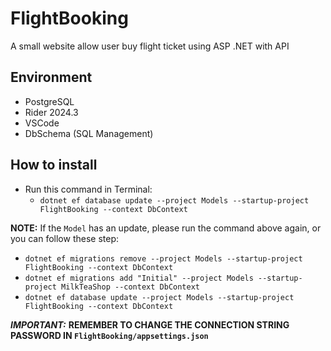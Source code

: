 # FlightBooking

A small website allow user buy flight ticket using ASP .NET with API

## Environment

- PostgreSQL
- Rider 2024.3
- VSCode
- DbSchema (SQL Management)

## How to install

- Run this command in Terminal:
    - `dotnet ef database update --project Models --startup-project FlightBooking --context DbContext`

**NOTE:** If the `Model` has an update, please run the command above again, or you can follow these step:
- `dotnet ef migrations remove --project Models --startup-project FlightBooking --context DbContext`
- `dotnet ef migrations add "Initial" --project Models --startup-project MilkTeaShop --context DbContext`
- `dotnet ef database update --project Models --startup-project FlightBooking --context DbContext`

***IMPORTANT:*** **REMEMBER TO CHANGE THE CONNECTION STRING PASSWORD IN `FlightBooking/appsettings.json`**